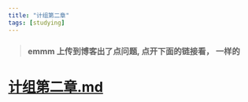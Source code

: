 ```yaml
---
title: "计组第二章"
tags: [studying]
---
```



> ### emmm 上传到博客出了点问题, 点开下面的链接看， 一样的

# [计组第二章.md](https://github.com/duckduckk/duckduckk.github.io/blob/master/_posts/%E8%AE%A1%E7%BB%84%E7%AC%AC%E4%BA%8C%E7%AB%A0.md)
